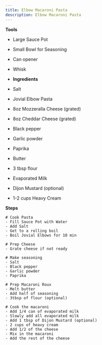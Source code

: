 ```yaml
---
title: Elbow Macaroni Pasta
description: Elbow Macaroni Pasta
---
```


**Tools**

- Large Sauce Pot
- Small Bowl for Seasoning
- Can opener
- Whisk
- **Ingredients**

- Salt
- Jovial Elbow Pasta
- 8oz Mozzeralla Cheese (grated)
- 8oz Cheddar Cheese (grated)
- Black pepper
- Garlic powder
- Paprika
- Butter
- 3 tbsp flour
- Evaporated Milk
- Dijon Mustard (optional)
- 1-2 cups Heavy Cream

**Steps**

```
# Cook Pasta
- Fill Sauce Pot with Water
- Add Salt
- Get to a rolling boil
- Boil Jovial Elbows for 10 min

# Prep Cheese
- Grate cheese if not ready

# Make seasoning
- Salt
- Black pepper
- Garlic powder
- Paprika

# Prep Macaroni Roux
- Melt butter
- Add half of seasoning
- 3tbsp of flour (optional)

# Cook the macaroni
- Add 1/4 can of evaporated milk
- Slowly add all evaporated milk
- Add 1 tbsp of Dijon Mustard (optional)
- 2 cups of heavy cream
- Add 1/2 of the cheese
- Mix in the macaroni
- Add the rest of the cheese

```
